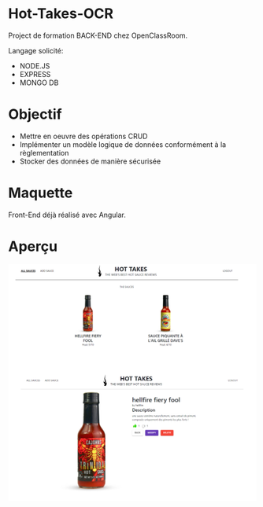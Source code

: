 # Hot-Takes-OCR

Project de formation BACK-END chez OpenClassRoom.

Langage solicité:

- NODE.JS
- EXPRESS
- MONGO DB

# Objectif

- Mettre en oeuvre des opérations CRUD
- Implémenter un modèle logique de données conformément à la règlementation
- Stocker des données de manière sécurisée

# Maquette

Front-End déjà réalisé avec Angular.

# Aperçu

![screenshot du site](./maquette.png)
